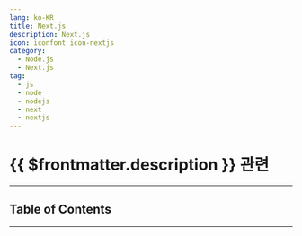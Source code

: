 ```yaml
---
lang: ko-KR
title: Next.js
description: Next.js
icon: iconfont icon-nextjs
category:
  - Node.js 
  - Next.js
tag: 
  - js
  - node
  - nodejs
  - next
  - nextjs
---
```


# {{ $frontmatter.description }} 관련

<ShieldsGroup logos="visualstudiocode,npm,pnpm,bun,yarn,vite,nodedotjs,javascript,typescript,nextdotjs"/>

---

## Table of Contents

<ToCLocal basePath="/programming/js-next/" />

---

<TagLinks />